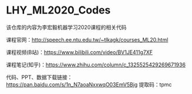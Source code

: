 # LHY_ML2020_Codes
该仓库的内容为李宏毅机器学习2020课程的相关代码

课程官网：http://speech.ee.ntu.edu.tw/~tlkagk/courses_ML20.html

课程视频(B站)：https://www.bilibili.com/video/BV1JE411g7XF

课程笔记(知乎)：https://www.zhihu.com/column/c_1325525429269671936

代码、PPT、数据下载链接：https://pan.baidu.com/s/1n_N7aoaNxxwqO03EmV5Bjg 提取码：tpmc 
